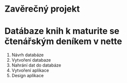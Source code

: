 # Zavěrečný projekt
# Datábaze knih k maturite se čtenářským deníkem v nette
 1) Návrh databáze
 2) Vytvoření databaze
 3) Nahrání dat do databáze
 4) Vytvoření aplikace
 5) Design aplikace
